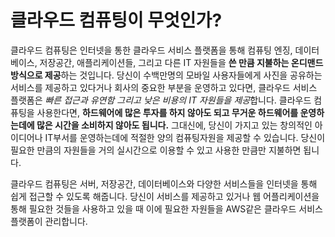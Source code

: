 # 클라우드 컴퓨팅이 무엇인가?
클라우드 컴퓨팅은 인터넷을 통한 클라우드 서비스 플랫폼을 통해 컴퓨팅 엔징, 데이터베이스, 저장공간, 애플리케이션들, 그리고 다른 IT 자원들을 **쓴 만큼 지불하는 온디맨드 방식으로 제공**하는 것입니다. 당신이 수백만명의 모바일 사용자들에게 사진을 공유하는 서비스를 제공하고 있다거나 회사의 중요한 부분을 운영하고 있다면, 클라우드 서비스 플랫폼은 *빠른 접근과 유연함 그리고 낮은 비용의 IT 자원들을 제공*합니다. 클라우드 컴퓨팅을 사용한다면, **하드웨어에 많은 투자를 하지 않아도 되고 무거운 하드웨어를 운영하는데에 많은 시간을 소비하지 않아도 됩니다.** 그대신에, 당신이 가지고 있는 창의적인 아이디어나 IT부서를 운영하는데에 적절한 양의 컴퓨팅자원을 제공할 수 있습니다. 당신이 필요한 만큼의 자원들을 거의 실시간으로 이용할 수 있고 사용한 만큼만 지불하면 됩니다. 

클라우드 컴퓨팅은 서버, 저장공간, 데이터베이스와 다양한 서비스들을 인터넷을 통해 쉽게 접근할 수 있도록 해줍니다. 당신이 서비스를 제공하고 있거나 웹 어플리케이션을 통해 필요한 것들을 사용하고 있을 때 이에 필요한 자원들을 AWS같은 클라우드 서비스 플랫폼이 관리합니다.